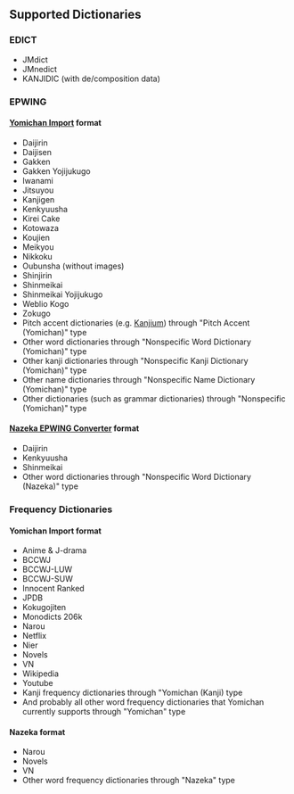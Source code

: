 ## Supported Dictionaries

### EDICT

* JMdict
* JMnedict
* KANJIDIC (with de/composition data)

### EPWING

#### [Yomichan Import](https://github.com/FooSoft/yomichan-import/) format

* Daijirin
* Daijisen
* Gakken
* Gakken Yojijukugo
* Iwanami
* Jitsuyou
* Kanjigen
* Kenkyuusha
* Kirei Cake
* Kotowaza
* Koujien
* Meikyou
* Nikkoku
* Oubunsha (without images)
* Shinjirin
* Shinmeikai
* Shinmeikai Yojijukugo
* Weblio Kogo
* Zokugo
* Pitch accent dictionaries (e.g. [Kanjium](https://foosoft.net/projects/yomichan/#dictionaries)) through "Pitch Accent (Yomichan)" type
* Other word dictionaries through "Nonspecific Word Dictionary (Yomichan)" type
* Other kanji dictionaries through "Nonspecific Kanji Dictionary (Yomichan)" type 
* Other name dictionaries through "Nonspecific Name Dictionary (Yomichan)" type
* Other dictionaries (such as grammar dictionaries) through "Nonspecific (Yomichan)" type


#### [Nazeka EPWING Converter](https://github.com/wareya/nazeka_epwing_converter) format
* Daijirin
* Kenkyuusha
* Shinmeikai
* Other word dictionaries through "Nonspecific Word Dictionary (Nazeka)" type


### Frequency Dictionaries

#### Yomichan Import format
* Anime & J-drama
* BCCWJ
* BCCWJ-LUW
* BCCWJ-SUW
* Innocent Ranked
* JPDB
* Kokugojiten
* Monodicts 206k
* Narou
* Netflix
* Nier
* Novels
* VN
* Wikipedia
* Youtube
* Kanji frequency dictionaries through "Yomichan (Kanji) type
* And probably all other word frequency dictionaries that Yomichan currently supports through "Yomichan" type

#### Nazeka format
* Narou
* Novels
* VN
* Other word frequency dictionaries through "Nazeka" type
